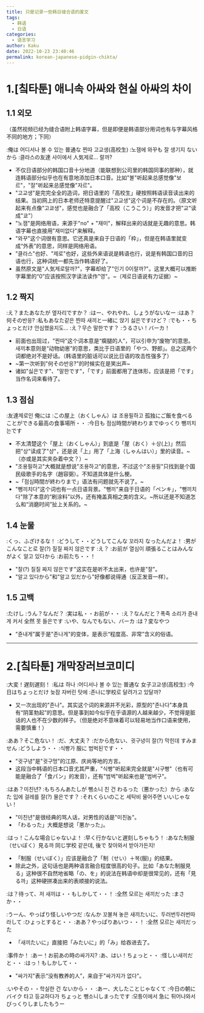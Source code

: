 ```yaml
---
title: 只是记录一些韩日缝合语的废文
tags:
  - 韩语
  - 日语
categories:
  - 语言学习
author: Kaku
date: 2022-10-23 23:40:46
permalink: korean-japanese-pidgin-chikta/
---
```


# 1.[칰타툰] 애니속 아싸와 현실 아싸의 차이

<lite-youtube videoid="nwHMbvV7Aes"></lite-youtube>

<!--more-->

## 1.1 외모

（虽然视频已经为缝合语附上韩语字幕，但是即便是韩语部分用词也有与字幕风格不同的地方；下同）

:俺は 어디서나 볼 수 있는 普通な 찐따 고교생(高校生)
:노잼에 와꾸も 잘 생기지 ないから
:클라스の友達 사이에서 人気제로... 랄까?

- 不仅日语部分的韩国口音十分地道（能联想到公司里的韩国同事的那种），就连韩语部分似乎也在有意地添加日本口音。比如"볼"听起来总感觉像"보르"，"잘"听起来总感觉像"자르"。
- "고교생"是完完全全的造词，把日语里的「高校生」硬按照韩语读音读出来的结果。当初网上的日本老师还特意提醒过"고교생"这个词是不存在的。（原文听起来有点像"고쿄생"，感觉也是融合了「高校（こうこう）」的发音才把"교"读成"쿄"）
- "노잼"是网络用语，来源于"no" + "재미"，解释出来的话就是无趣的意思。韩语字幕也直接用"재미없다"来解释。
- "와꾸"这个词很有意思。它还真是来自于日语的「枠」，但是在韩语里就变成“外表”的意思，同样是网络用语。
- "클라스"也好、"제로"也好，这些外来语说是韩语也行，说是有韩国口音的日语也行，这种词统一都先当作韩语好了。
- 虽然原文是"人気제로랄까?"，字幕却给了"인기 0이랄까?"。这里大概可以推断字幕里的“0”应该按照汉字读法读作"영"。~（제로日语说有力证据）~

## 1.2 짝지

:え？またあなたが 옆자리ですか？
:はー、やれやれ、しょうがないなー
:はあ？何その반응?
:私もあなた같은 찐따 새끼と一緒に 앉기 싫은ですけど？
:でも・・ちょっとだけ 안심했을지도...
:え？무슨 말한です？
:うるさい！バーカ！

- 前面也出现过，"찐따"这个词本意是“瘸腿的人”，可以引申为“废物”的意思。새끼本意则是“动物幼崽”的意思，类比于日语里的「やつ、野郎」。总之这两个词都绝对不是好话。（韩语里的脏话可以说比日语的攻击性强多了）
- ~第一次听到"何その반응?"的时候实在是笑出声~
- 诸如"싫은です"、"말한です"，「です」前面都用了连体形，应该是把「です」当作名词来看待了。

## 1.3 점심

:友達제로인 俺には
:この屋上（おくしゃん）は 조용필하고 孤独にご飯を食べることができる最高の食事場所・・
:今日も 점심時間が終わりまでゆっくり 뺑끼치는です

- 不太清楚这个「屋上（おくしゃん）」到底是「屋（おく）＋상(上)」然后把"상"读成了"샹"，还是说「上」用了「上海（しゃんはい）」里的读音。~（亦或是其实夹杂着中文？）~
- "조용필하고"大概就是想说"조용하고"的意思，不过这个"조용필"只找到是个国民级歌手的名字（趙容弼）。不知道具体是什么梗。
- ~「점심時間が終わりまで」语法有问题就先不说了。~
- "뺑끼치다"这个词也有一点日语背景。"뺑끼"来自于日语的「ペンキ」，"뺑끼치다"除了本意的“刷涂料”以外，还有掩盖真相之类的含义。~所以还是不知道怎么和“消磨时间”扯上关系的。~

## 1.4 눈물

:くっ、ふざけるな！
:どうして・・どうしてこんな 꼬라지 なったんだよ！
:男がこんなこと로 잘(?) 질질 짜지 않은です
:え？
:お前が 열심이 頑張ることはみんながよく 알고 있다から
:お前たち・・！

- "잘(?) 질질 짜지 않은です"这实在是听不太出来，也许是"잘"。
- "알고 있다から"和"알고 있だから"好像都说得通（反正发音一样）。

## 1.5 고백

:たけし
:うん？なんだ？
:実は私・・お前が・・
:え？なんだと？폭죽 소리가 쥰내게 커서 全然 못 들은です
:いや、なんでもない、バーカ
:は？変なやつ

- "쥰내게"属于是"존나게"的变体，是表示“程度高、非常”含义的俗语。

---

# 2.[칰타툰] 개막장러브코미디

<lite-youtube videoid="7d2ERFsm22M"></lite-youtube>

:大変！遅刻遅刻！
:私は 하나
:어디서나 볼 수 있는 普通な 女子고교생(高校生)
:今日はちょっとだけ 늦잠 자버린 탓에
:존나に学校로 달려가고 있달까?

- 又一次出现的"존나"。其实这个词的来源并不光彩，原型的"존나다"本身具有“阴茎勃起”的意思。但是事到如今似乎在乎语源的人越来越少，不觉得是脏话的人也不在少数的样子。（但是绝对不意味着可以轻易地当作口语来使用，需要慎重！）

:ああ？そこ危ない！
:だ、大丈夫？
:だから危ない、귓구녕이 잘(?) 막힌데 すみません
:どうしよう・・
:식빵가 服に 범벅된です・・

- "귓구녕"是"귓구멍"的江原、庆尚等地的方言。
- 这段当中韩语的日本口音尤其严重，"식빵"听起来完全就是"시구빵"（也有可能是融合了「食パン」的发音），还有"범벅"听起来也是"범버구"。

:はあ？미친년?
:もちろんあたしが 뺑소니 친 건 わるった（悪かった）から
:あなた 입에 걸레를 잘(?) 물은です？
:それくらいのこと 세탁비 물어주면 いいじゃない！

- "미친년"是很经典的骂人话，对男性的话是"미친놈"。
- 「わるった」大概是想说「悪かった」。

:はっ！こんな場合じゃないよ！
:早く行かないと遅刻しちゃもう！
:あなた制服（せいぼく）見る까 同じ学校 같은데, 後で 찾아와서 받아가든지!

- 「制服（せいぼく）」应该是融合了「制（せい）＋복(服)」的结果。
- 除此之外，这句话也是两种语言融合程度很高的句子。比如「あなた制服見る」这种很不自然地省略「の、を」的说法在韩语中却是很常见的，还有「見る까」这种硬拼凑出来的表顺接的说法。

:は？待って、저 새끼は・・もしかして・・！
:全然 모르는 새끼だった
:まさか・・

:うーん、やっぱり怪しいやつだ
:なんか 꼬불쳐 놓은 새끼たいに、두러번두러번따라して
:ひょっとすると・・
:ああ？やっぱりあいつ・・！
:全然 모르는 새끼だった

- 「새끼たいに」直接把「みたいに」的「み」给吞进去了。

:事件か！
:あー！お前あの時の싸가지?
:あ、はい！ちょっと・・
:怪しい새끼だと・・
:はっ！もしかして・・

- "싸가지"表示“没有教养的人”，来自于"싸가지가 없다"。

:いやその・・학실한 건 ないから・・
:あー、大したことじゃなくて
:今日の朝にバイク 타고 등교하다가 ちょっと 뺑소니しまったです
:모틍이에서 急に 튀어나와서 びっくりしましたもうー
